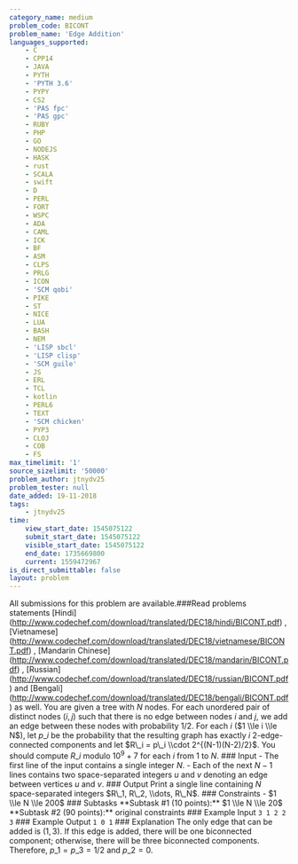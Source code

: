 ```yaml
---
category_name: medium
problem_code: BICONT
problem_name: 'Edge Addition'
languages_supported:
    - C
    - CPP14
    - JAVA
    - PYTH
    - 'PYTH 3.6'
    - PYPY
    - CS2
    - 'PAS fpc'
    - 'PAS gpc'
    - RUBY
    - PHP
    - GO
    - NODEJS
    - HASK
    - rust
    - SCALA
    - swift
    - D
    - PERL
    - FORT
    - WSPC
    - ADA
    - CAML
    - ICK
    - BF
    - ASM
    - CLPS
    - PRLG
    - ICON
    - 'SCM qobi'
    - PIKE
    - ST
    - NICE
    - LUA
    - BASH
    - NEM
    - 'LISP sbcl'
    - 'LISP clisp'
    - 'SCM guile'
    - JS
    - ERL
    - TCL
    - kotlin
    - PERL6
    - TEXT
    - 'SCM chicken'
    - PYP3
    - CLOJ
    - COB
    - FS
max_timelimit: '1'
source_sizelimit: '50000'
problem_author: jtnydv25
problem_tester: null
date_added: 19-11-2018
tags:
    - jtnydv25
time:
    view_start_date: 1545075122
    submit_start_date: 1545075122
    visible_start_date: 1545075122
    end_date: 1735669800
    current: 1559472967
is_direct_submittable: false
layout: problem
---
```

All submissions for this problem are available.\###Read problems statements \[Hindi\](http://www.codechef.com/download/translated/DEC18/hindi/BICONT.pdf) , \[Vietnamese\](http://www.codechef.com/download/translated/DEC18/vietnamese/BICONT.pdf) , \[Mandarin Chinese\](http://www.codechef.com/download/translated/DEC18/mandarin/BICONT.pdf) , \[Russian\](http://www.codechef.com/download/translated/DEC18/russian/BICONT.pdf) and \[Bengali\](http://www.codechef.com/download/translated/DEC18/bengali/BICONT.pdf) as well. You are given a tree with $N$ nodes. For each unordered pair of distinct nodes $(i, j)$ such that there is no edge between nodes $i$ and $j$, we add an edge between these nodes with probability $1/2$. For each $i$ ($1 \\le i \\le N$), let $p\_i$ be the probability that the resulting graph has exactly $i$ 2-edge-connected components and let $R\_i = p\_i \\cdot 2^{(N-1)(N-2)/2}$. You should compute $R\_i$ modulo $10^9+7$ for each $i$ from $1$ to $N$. ### Input - The first line of the input contains a single integer $N$. - Each of the next $N-1$ lines contains two space-separated integers $u$ and $v$ denoting an edge between vertices $u$ and $v$. ### Output Print a single line containing $N$ space-separated integers $R\_1, R\_2, \\dots, R\_N$. ### Constraints - $1 \\le N \\le 200$ ### Subtasks \*\*Subtask #1 (10 points):\*\* $1 \\le N \\le 20$ \*\*Subtask #2 (90 points):\*\* original constraints ### Example Input ``` 3 1 2 2 3 ``` ### Example Output ``` 1 0 1 ``` ### Explanation The only edge that can be added is $(1, 3)$. If this edge is added, there will be one biconnected component; otherwise, there will be three biconnected components. Therefore, $p\_1 = p\_3 = 1/2$ and $p\_2 = 0$.
